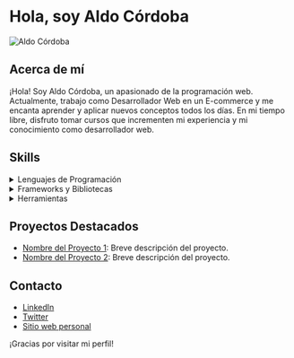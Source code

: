 <!-- README.md -->

# Hola, soy Aldo Córdoba

<img src="https://avatars.githubusercontent.com/u/134328269?v=4" alt="Aldo Córdoba" width="100" height="100">

## Acerca de mí

¡Hola! Soy Aldo Córdoba, un apasionado de la programación web. Actualmente, trabajo como Desarrollador Web en un E-commerce y me encanta aprender y aplicar nuevos conceptos todos los días. En mi tiempo libre, disfruto tomar cursos que incrementen mi experiencia y mi conocimiento como desarrollador web.

## Skills

<details>
  <summary>Lenguajes de Programación</summary>
  <ul>
    <br>
    <img src="https://raw.githubusercontent.com/devicons/devicon/master/icons/html5/html5-original.svg" alt="HTML" width="30" height="30">
    <img src="https://raw.githubusercontent.com/devicons/devicon/master/icons/css3/css3-plain-wordmark.svg" alt="CSS" width="30" height="30">
    <img src="https://raw.githubusercontent.com/devicons/devicon/master/icons/javascript/javascript-original.svg" alt="Javascript" width="30" height="30">
    <img src="https://raw.githubusercontent.com/devicons/devicon/master/icons/csharp/csharp-original.svg" alt="C#" width="30" height="30">
    <img src="https://raw.githubusercontent.com/devicons/devicon/master/icons/php/php-original.svg" alt="PHP" width="30" height="30">
  </ul>
</details>

<details>
  <summary>Frameworks y Bibliotecas</summary>
  <ul>
    <br>
    <img src="https://raw.githubusercontent.com/devicons/devicon/master/icons/laravel/laravel-plain-wordmark.svg" alt="Laravel" width="30" height="30">
    <img src="https://raw.githubusercontent.com/devicons/devicon/master/icons/vuejs/vuejs-original.svg" alt="Vue.js" width="30" height="30">
    <img src="https://raw.githubusercontent.com/devicons/devicon/master/icons/bootstrap/bootstrap-original.svg" alt="Bootstrap" width="30" height="30">
  </ul>
</details>

<details>
  <summary>Herramientas</summary>
  <ul>
    <li>Git</li>
    <li>VS Code</li>
    <li>Photoshop</li>
  </ul>
</details>

## Proyectos Destacados

- [Nombre del Proyecto 1](enlace-al-proyecto-1): Breve descripción del proyecto.
- [Nombre del Proyecto 2](enlace-al-proyecto-2): Breve descripción del proyecto.

## Contacto

- [LinkedIn](enlace-a-tu-perfil-de-LinkedIn)
- [Twitter](enlace-a-tu-perfil-de-Twitter)
- [Sitio web personal](enlace-a-tu-sitio-web)

¡Gracias por visitar mi perfil!
